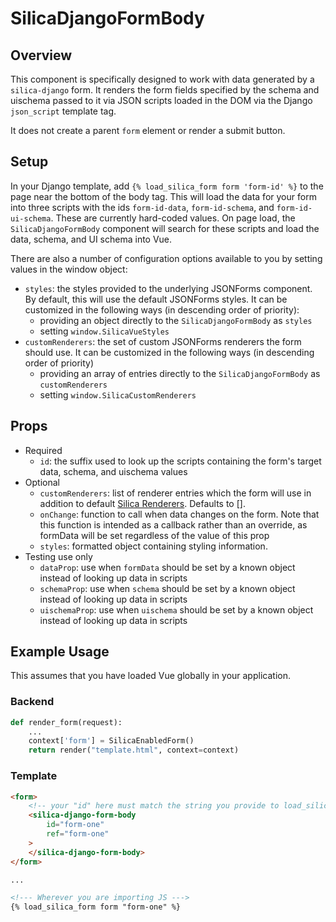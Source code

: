 # SilicaDjangoFormBody

## Overview
This component is specifically designed to work with data generated by a `silica-django` form. It renders
the form fields specified by the schema and uischema passed to it via JSON scripts loaded in the DOM via the Django 
`json_script` template tag.

It does not create a parent `form` element or render a submit button.

## Setup
In your Django template, add `{% load_silica_form form 'form-id' %}` to the page near the bottom of the body tag.
This will load the data for your form into three scripts with the ids `form-id-data`, `form-id-schema`, and 
`form-id-ui-schema`. These are currently hard-coded values. On page load, the `SilicaDjangoFormBody` component will 
search for these scripts and load the data, schema, and UI schema into Vue.

There are also a number of configuration options available to you by setting values in the window object:
- `styles`: the styles provided to the underlying JSONForms component. By default, this will use the default JSONForms 
styles. It can be customized in the following ways 
(in descending order of priority):
  - providing an object directly to the `SilicaDjangoFormBody` as `styles`
  - setting `window.SilicaVueStyles`
- `customRenderers`: the set of custom JSONForms renderers the form should use. It can be customized in the following ways
(in descending order of priority)
  - providing an array of entries directly to the `SilicaDjangoFormBody` as `customRenderers`
  - setting `window.SilicaCustomRenderers`

## Props
- Required
  - `id`: the suffix used to look up the scripts containing the form's target data, schema, and uischema values
- Optional
  - `customRenderers`: list of renderer entries which the form will use in addition to default [Silica Renderers](https://www.github.com/zagaran/silica-docs/components/renderers). Defaults to [].
  - `onChange`: function to call when data changes on the form. Note that this function is intended as a callback rather than an override, as formData will be set regardless of the value of this prop
  - `styles`: formatted object containing styling information. 
- Testing use only
  - `dataProp`: use when `formData` should be set by a known object instead of looking up data in scripts
  - `schemaProp`: use when `schema` should be set by a known object instead of looking up data in scripts
  - `uischemaProp`: use when `uischema` should be set by a known object instead of looking up data in scripts

## Example Usage
This assumes that you have loaded Vue globally in your application.

### Backend
```python
def render_form(request):
    ...
    context['form'] = SilicaEnabledForm()
    return render("template.html", context=context)
```

### Template
```html
<form>
    <!-- your "id" here must match the string you provide to load_silica_form -->
    <silica-django-form-body
        id="form-one"
        ref="form-one"
    >
    </silica-django-form-body>
</form> 

...

<!--- Wherever you are importing JS --->
{% load_silica_form form "form-one" %}
```